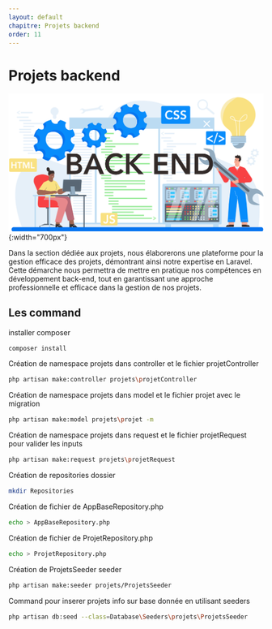 ```yaml
---
layout: default
chapitre: Projets backend
order: 11
---
```


# Projets backend

![Projet backend](./images/backend_text_1.jpg){:width="700px"}

<!-- note -->

Dans la section dédiée aux projets, nous élaborerons une plateforme pour la gestion efficace des projets, démontrant ainsi notre expertise en Laravel. Cette démarche nous permettra de mettre en pratique nos compétences en développement back-end, tout en garantissant une approche professionnelle et efficace dans la gestion de nos projets.

## Les command

installer composer

```bash
composer install
```

Création de namespace projets dans controller et le fichier projetController

```bash
php artisan make:controller projets\projetController
```
Création de namespace projets dans model et le fichier projet avec le migration

```bash
php artisan make:model projets\projet -m
```

Création de namespace projets dans request et le fichier projetRequest pour valider les inputs

```bash
php artisan make:request projets\projetRequest
```

Création de repositories dossier

```bash
mkdir Repositories
```

Création de fichier de AppBaseRepository.php

```bash
echo > AppBaseRepository.php
```

Création de fichier de ProjetRepository.php

```bash
echo > ProjetRepository.php
```

Création de ProjetsSeeder seeder

```bash
php artisan make:seeder projets/ProjetsSeeder
```

Command pour inserer projets info sur base donnée en utilisant seeders

```bash
php artisan db:seed --class=Database\Seeders\projets\ProjetsSeeder
```

<!-- new slide -->

